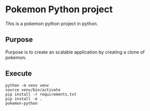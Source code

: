 # Pokemon Python project
This is a pokemon python project in python.

## Purpose
Purpose is to create an scalable application by creating a clone of pokemon.

## Execute
```
python -m venv venv
source venv/bin/activate
pip install -r requirements.txt
pip install -e .
pokemon-python
```